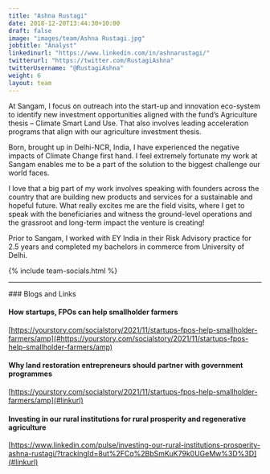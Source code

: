 ```yaml
---
title: "Ashna Rustagi"
date: 2018-12-20T13:44:30+10:00
draft: false
image: "images/team/Ashna Rustagi.jpg"
jobtitle: "Analyst"
linkedinurl: "https://www.linkedin.com/in/ashnarustagi/"
twitterurl: "https://twitter.com/RustagiAshna"
twitterUsername: "@RustagiAshna"
weight: 6
layout: team
---
```

At Sangam, I focus on outreach into the start-up and innovation eco-system to identify new investment opportunities aligned with the fund’s Agriculture thesis – Climate Smart Land Use. That also involves leading acceleration programs that align with our agriculture investment thesis. 

Born, brought up in Delhi-NCR, India, I have experienced the negative impacts of Climate Change first hand. I feel extremely fortunate my work at Sangam enables me to be a part of the solution to the biggest challenge our world faces.

I love that a big part of my work involves speaking with founders across the country that are building new products and services for a sustainable and hopeful future. What really excites me are the field visits, where I get to speak with the beneficiaries and witness the ground-level operations and the grassroot and long-term impact the venture is creating!

Prior to Sangam, I worked with EY India in their Risk Advisory practice for 2.5 years and completed my bachelors in commerce from University of Delhi.
 

{% include team-socials.html %}

<hr/>
### Blogs and Links

#### How startups, FPOs can help smallholder farmers
[https://yourstory.com/socialstory/2021/11/startups-fpos-help-smallholder-farmers/amp](#https://yourstory.com/socialstory/2021/11/startups-fpos-help-smallholder-farmers/amp)

#### Why land restoration entrepreneurs should partner with government programmes
[https://yourstory.com/socialstory/2021/11/startups-fpos-help-smallholder-farmers/amp](#linkurl)

#### Investing in our rural institutions for rural prosperity and regenerative agriculture
[https://www.linkedin.com/pulse/investing-our-rural-institutions-prosperity-ashna-rustagi/?trackingId=8ut%2FCq%2BbSmKuK79k0UGeMw%3D%3D](#linkurl)
